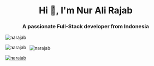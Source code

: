 <h1 align="center">Hi 👋, I'm Nur Ali Rajab</h1>
<h3 align="center">A passionate Full-Stack developer from Indonesia</h3>

<p align="left"> <img src="https://komarev.com/ghpvc/?username=narajab&label=Profile%20views&color=0e75b6&style=flat" alt="narajab" /> </p>

<!-- GitHub Top Languages -->
<p>
  <img align="left" src="https://github-readme-stats.vercel.app/api/top-langs?username=narajab&show_icons=true&locale=en&layout=compact" alt="narajab" />
</p>

<!-- GitHub Stats -->
<p>&nbsp;
  <img align="center" src="https://github-readme-stats.vercel.app/api?username=narajab&show_icons=true&locale=en" alt="narajab" />
</p>

<!-- GitHub Trophies -->
<p align="center">
  <p align="left"> <a href="https://github.com/ryo-ma/github-profile-trophy"><img src="https://github-profile-trophy.vercel.app/?username=narajab" alt="narajab" /></a> </p>
</p>

